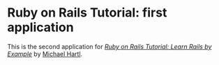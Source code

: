 # Ruby on Rails Tutorial: first application

This is the second application for
[*Ruby on Rails Tutorial: Learn Rails by Example*](http://railstutorial.org/)
by [Michael Hartl](http://michaelhartl.com/).